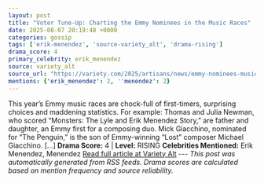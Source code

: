 ```yaml
---
layout: post
title: "Voter Tune-Up: Charting the Emmy Nominees in the Music Races"
date: 2025-08-07 20:19:48 +0000
categories: gossip
tags: ['erik-menendez', 'source-variety_alt', 'drama-rising']
drama_score: 4
primary_celebrity: erik_menendez
source: variety_alt
source_url: "https://variety.com/2025/artisans/news/emmy-nominees-music-races-1236481640/"
mentions: {'erik_menendez': 2, ''menendez': 2}
---
```


This year’s Emmy music races are chock-full of first-timers, surprising choices and maddening statistics. For example: Thomas and Julia Newman, who scored “Monsters: The Lyle and Erik Menendez Story,” are father and daughter, an Emmy first for a composing duo. Mick Giacchino, nominated for “The Penguin,” is the son of Emmy-winning “Lost” composer Michael Giacchino. […] **Drama Score:** 4 | **Level:** RISING **Celebrities Mentioned:** Erik Menendez, Menendez [Read full article at Variety Alt](https://variety.com/2025/artisans/news/emmy-nominees-music-races-1236481640/) --- *This post was automatically generated from RSS feeds. Drama scores are calculated based on mention frequency and source reliability.*